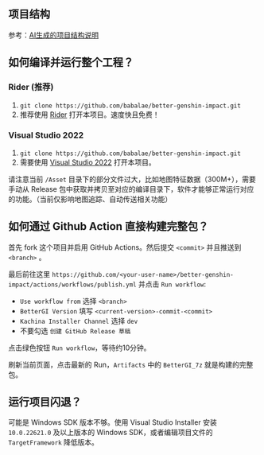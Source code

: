 ## 项目结构

参考：[AI生成的项目结构说明](ProjectStructure.md)

## 如何编译并运行整个工程？

### Rider (推荐)
1. `git clone https://github.com/babalae/better-genshin-impact.git`
2. 推荐使用 [Rider](https://www.jetbrains.com/zh-cn/rider/) 打开本项目。速度快且免费！

### Visual Studio 2022
1. `git clone https://github.com/babalae/better-genshin-impact.git`
2. 需要使用 [Visual Studio 2022](https://visualstudio.microsoft.com/zh-hans/downloads/) 打开本项目。

请注意当前 `/Asset` 目录下的部分文件过大，比如地图特征数据（300M+），需要手动从 Release 包中获取并拷贝至对应的编译目录下，软件才能够正常运行对应的功能。（当前仅影响地图追踪、自动传送相关功能）

## 如何通过 Github Action 直接构建完整包？

首先 fork 这个项目并启用 GitHub Actions。然后提交 `<commit>` 并且推送到 `<branch>` 。

最后前往这里 `https://github.com/<your-user-name>/better-genshin-impact/actions/workflows/publish.yml` 并点击 `Run workflow`:

- `Use workflow from` 选择 `<branch>`
- `BetterGI Version` 填写 `<current-version>-commit-<commit>`
- `Kachina Installer Channel` 选择 `dev`
- 不要勾选 `创建 GitHub Release 草稿`

点击绿色按钮 `Run workflow`，等待约10分钟。

刷新当前页面，点击最新的 Run，`Artifacts` 中的 `BetterGI_7z` 就是构建的完整包。


## 运行项目闪退？

可能是 Windows SDK 版本不够。使用 Visual Studio Installer 安装 `10.0.22621.0` 及以上版本的 Windows SDK，或者编辑项目文件的 `TargetFramework` 降低版本。
